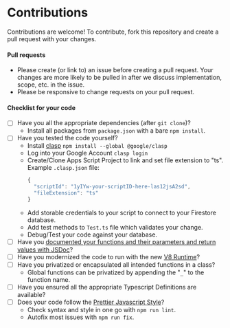 # Contributions
Contributions are welcome! To contribute, fork this repository and create a pull request with your changes.

#### Pull requests
* Please create (or link to) an issue before creating a pull request. Your changes are more likely to be pulled in after we discuss implementation, scope, etc. in the issue.
* Please be responsive to change requests on your pull request.

#### Checklist for your code
- [ ] Have you all the appropriate dependencies (after `git clone`)?
  * Install all packages from `package.json` with a bare `npm install`.
- [ ] Have you tested the code yourself?
  * Install [clasp](https://developers.google.com/apps-script/guides/clasp) `npm install --global @google/clasp`
  * Log into your Google Account `clasp login`
  * Create/Clone Apps Script Project to link and set file extension to "ts". Example `.clasp.json` file:
    ```javascript
    {
      "scriptId": "1yIYw-your-scriptID-here-las12jsA2sd",
      "fileExtension": "ts"
    }
    ```
  * Add storable credentials to your script to connect to your Firestore database.
  * Add test methods to `Test.ts` file which validates your change.
  * Debug/Test your code against your database.
- [ ] Have you [documented your functions and their parameters and return values with JSDoc](http://usejsdoc.org/about-getting-started.html)?
- [ ] Have you modernized the code to run with the new [V8 Runtime](https://developers.google.com/apps-script/guides/v8-runtime)?
- [ ] Have you privatized or encapsulated all intended functions in a class?
  * Global functions can be privatized by appending the "`_`" to the function name.
- [ ] Have you ensured all the appropriate Typescript Definitions are available?
- [ ] Does your code follow the [Prettier Javascript Style](https://prettier.io/docs/en/install.html)?
  * Check syntax and style in one go with `npm run lint`.
  * Autofix most issues with `npm run fix`.
